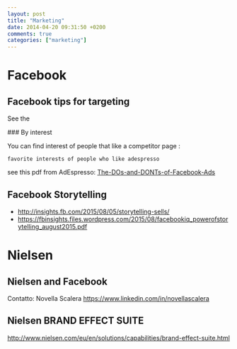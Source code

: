 ```yaml
---
layout: post
title: "Marketing"
date: 2014-04-20 09:31:50 +0200
comments: true
categories: ["marketing"]
---
```


# Facebook

## Facebook tips for targeting

See the

### By interest


You can find interest of people that like a competitor page :

`favorite interests of people who like adespresso`

see this pdf from AdEspresso: [The-DOs-and-DONTs-of-Facebook-Ads](../downloads/The-DOs-and-DONTs-of-Facebook-Ads.pdf)

## Facebook Storytelling

* http://insights.fb.com/2015/08/05/storytelling-sells/
* https://fbinsights.files.wordpress.com/2015/08/facebookiq_powerofstorytelling_august2015.pdf





# Nielsen



## Nielsen and Facebook

Contatto: Novella Scalera https://www.linkedin.com/in/novellascalera


## Nielsen BRAND EFFECT SUITE

http://www.nielsen.com/eu/en/solutions/capabilities/brand-effect-suite.html
